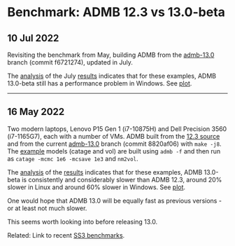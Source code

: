 # Benchmark: ADMB 12.3 vs 13.0-beta

## 10 Jul 2022

Revisiting the benchmark from May, building ADMB from the
[admb-13.0](https://github.com/admb-project/admb/tree/admb-13.0) branch (commit
f6721274), updated in July.

The [analysis](2022_07_10/analysis.R) of the July
[results](2022_07_10/results.csv) indicates that for these examples, ADMB
13.0-beta still has a performance problem in Windows. See
[plot](2022_07_10/plot.pdf).

---

## 16 May 2022

Two modern laptops, Lenovo P15 Gen 1 (i7-10875H) and Dell Precision 3560
(i7-1165G7), each with a number of VMs. ADMB built from the [12.3
source](https://github.com/admb-project/admb/releases/download/admb-12.3/admb-12.3-src.zip)
and from the current
[admb-13.0](https://github.com/admb-project/admb/tree/admb-13.0) branch (commit
8820af06) with `make -j8`. The
[example](https://github.com/admb-project/admb/tree/main/examples/admb) models
(catage and vol) are built using `admb -f` and then run as `catage -mcmc 1e6
-mcsave 1e3` and `nm2vol`.

The [analysis](2022_05_16/analysis.R) of the [results](2022_05_16/results.csv)
indicates that for these examples, ADMB 13.0-beta is consistently and
considerably slower than ADMB 12.3, around 20% slower in Linux and around 60%
slower in Windows. See [plot](2022_05_16/plot.pdf).

One would hope that ADMB 13.0 will be equally fast as previous versions - or at
least not much slower.

This seems worth looking into before releasing 13.0.

Related: Link to recent [SS3
benchmarks](https://github.com/nmfs-stock-synthesis/stock-synthesis/issues/257#issuecomment-1125039928).
